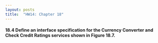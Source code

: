 ```yaml
---
layout: posts
title:  "HW14: Chapter 18"
---
```

#### 18.4 Define an interface specification for the Currency Converter and Check Credit Ratings services shown in Figure 18.7.
